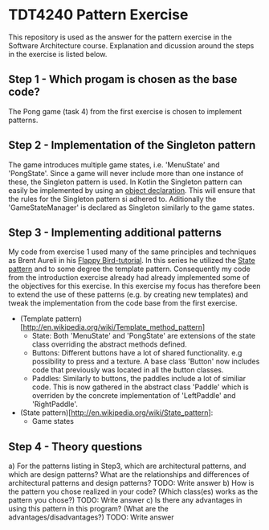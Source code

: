 # TDT4240 Pattern Exercise

This repository is used as the answer for the pattern exercise in the Software Architecture course.
Explanation and dicussion around the steps in the exercise is listed below.

## Step 1 - Which progam is chosen as the base code?
The Pong game (task 4) from the first exercise is chosen to implement patterns. 

## Step 2 - Implementation of the Singleton pattern
The game introduces multiple game states, i.e. 'MenuState' and 'PongState'. Since a game will never include more than one instance of these, the Singleton pattern is used. In Kotlin the Singleton pattern can easily be implemented by using an [object declaration](https://kotlinlang.org/docs/reference/object-declarations.html#object-declarations). This will ensure that the rules for the Singleton pattern si adhered to. Aditionally the 'GameStateManager' is declared as Singleton similarly to the game states.

## Step 3 - Implementing additional patterns
My code from exercise 1 used many of the same principles and techniques as Brent Aureli in his [Flappy Bird-tutorial](https://www.youtube.com/watch?v=rzBVTPaUUDg). In this series he utilized the [State pattern](https://en.wikipedia.org/wiki/State_pattern) and to some degree the template pattern. Consequently my code from the introduction exercise already had already implemented some of the objectives for this exercise. In this exercise my focus has therefore been to extend the use of these patterns (e.g. by creating new templates) and tweak the implementation from the code base from the first exercise.
- (Template pattern)[http://en.wikipedia.org/wiki/Template_method_pattern]
  - State: Both 'MenuState' and 'PongState' are extensions of the state class overriding the abstract methods defined.
  - Buttons: Different buttons have a lot of shared functionality. e.g possibility to press and a texture. A base class 'Button' now includes code that previously was located in all the button classes.
  - Paddles: Similarly to buttons, the paddles include a lot of similiar code. This is now gathered in the abstract class 'Paddle' which is overriden by the concrete implementation of 'LeftPaddle' and 'RightPaddle'.
- (State pattern)[http://en.wikipedia.org/wiki/State_pattern]:
  - Game states

## Step 4 - Theory questions
a) For the patterns listing in Step3, which are architectural patterns, and which are design
patterns? What are the relationships and differences of architectural patterns and design
patterns?
TODO: Write answer
b) How is the pattern you chose realized in your code? (Which class(es) works as the
pattern you chose?)
TODO: Write answer
c) Is there any advantages in using this pattern in this program? (What are the
advantages/disadvantages?)
TODO: Write answer
